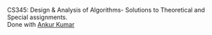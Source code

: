CS345: Design & Analysis of Algorithms- Solutions to Theoretical and Special assignments.  
Done with [Ankur Kumar](https://github.com/ankuwu03 )
